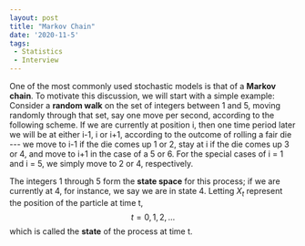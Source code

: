 ```yaml
---
layout: post
title: "Markov Chain"
date: '2020-11-5'
tags:
 - Statistics
 - Interview
---
```


One of the most commonly used stochastic models is that of a **Markov 
chain**. To motivate this discussion, we will start with a simple 
example: Consider a **random walk** on the set of integers between 
1 and 5, moving randomly through that set, say one move per second, 
according to the following scheme.  If we are currently at position i, 
then one time period later we will be at either i-1, i or i+1, 
according to the outcome of rolling a fair die --- we move to i-1 if 
the die comes up 1 or 2, stay at i if the die comes up 3 or 4, and 
move to i+1 in the case of a 5 or 6.  For the special cases of i = 1 
and i = 5, we simply move to 2 or 4, respectively.

The integers 1 through 5 form the **state space** for this process;
if we are currently at 4, for instance, we say we are in state 4.
Letting $X _ t$ represent the position of the particle at time t, $$t = 0,
1,2,\ldots$$ which is called the **state** of the process at time t.
